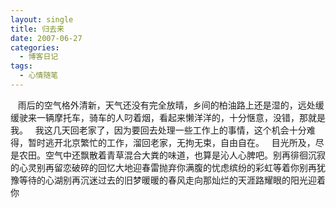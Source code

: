 ```yaml
---
layout: single
title: 归去来
date: 2007-06-27
categories:
  - 博客日记
tags:
  - 心情随笔
---
```


&nbsp;&nbsp;&nbsp;雨后的空气格外清新，天气还没有完全放晴，乡间的柏油路上还是湿的，远处缓缓驶来一辆摩托车，骑车的人叼着烟，看起来懒洋洋的，十分惬意，没错，那就是我。&nbsp;&nbsp;&nbsp;我这几天回老家了，因为要回去处理一些工作上的事情，这个机会十分难得，暂时逃开北京繁忙的工作，溜回老家，无拘无束，自由自在。&nbsp;&nbsp;&nbsp;目光所及，尽是农田。空气中还飘散着青草混合大粪的味道，也算是沁人心脾吧。别再徘徊沉寂的心灵别再留恋破碎的回忆大地迎春雷抛弃你满腹的忧虑缤纷的彩虹等着你别再犹豫等待的心湖别再沉迷过去的旧梦暖暖的春风走向那灿烂的天涯路耀眼的阳光迎着你
